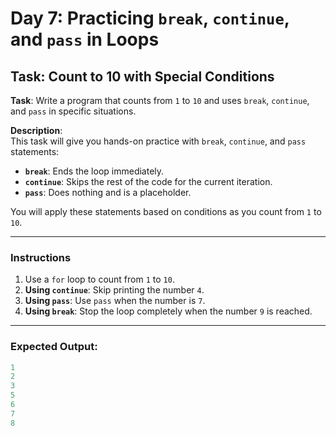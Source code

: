 # Day 7: Practicing `break`, `continue`, and `pass` in Loops 

## Task: Count to 10 with Special Conditions

**Task**: Write a program that counts from `1` to `10` and uses `break`, `continue`, and `pass` in specific situations.

**Description**:  
This task will give you hands-on practice with `break`, `continue`, and `pass` statements:

- **`break`**: Ends the loop immediately.
- **`continue`**: Skips the rest of the code for the current iteration.
- **`pass`**: Does nothing and is a placeholder.

You will apply these statements based on conditions as you count from `1` to `10`.

---

### Instructions

1. Use a `for` loop to count from `1` to `10`.
2. **Using `continue`**: Skip printing the number `4`.
3. **Using `pass`**: Use `pass` when the number is `7`.
4. **Using `break`**: Stop the loop completely when the number `9` is reached.

---

### Expected Output:

```python
1
2
3
5
6
7
8
